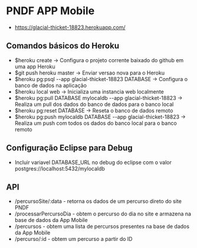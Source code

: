 # PNDF APP Mobile

* https://glacial-thicket-18823.herokuapp.com/

## Comandos básicos do Heroku

* $heroku create -> Configura o projeto corrente baixado do github em uma app Heroku
* $git push heroku master -> Enviar versao nova para o Heroku
* $heroku pg:psql --app glacial-thicket-18823 DATABASE -> Configura o banco de dados na aplicação
* $heroku local web -> Inicializa uma instancia web localmente
* $heroku pg:pull DATABASE mylocaldb --app glacial-thicket-18823 -> Realiza um pull dos dados do banco de dados para o banco local
* $heroku pg:reset DATABASE -> Reseta o banco de dados remoto
* $heroku pg:push mylocaldb DATABASE --app glacial-thicket-18823 -> Realiza um push com todos os dados do banco local para o banco remoto


## Configuração Eclipse para Debug
* Incluir variavel DATABASE_URL no debug do eclipse com o valor postgres://localhost:5432/mylocaldb

## API
* /percursoSite/:data - retorna os dados de um percurso direto do site PNDF
* /processarPercursoDia - obtem o percurso do dia no site e armazena na base de dados da App Mobile
* /percursos - obtem uma lista de percursos presentes na base de dados da App Mobile
* /percurso/:id - obtem um percurso a partir do ID
